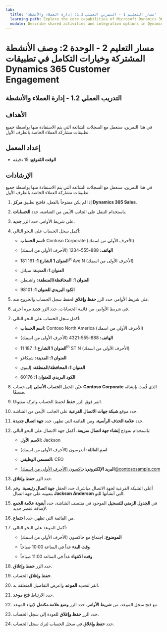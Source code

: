 ```yaml
---
lab:
  title: 'مسار التعليم 1 - التمرين العملي 1.2: إدارة العملاء والأنشطة'
  learning path: Explore the core capabilities of Microsoft Dynamics 365 customer engagement apps
  module: Describe shared activities and integration options in Dynamics 365 customer engagement apps
---
```


مسار التعليم 2 - الوحدة 2: وصف الأنشطة المشتركة وخيارات التكامل في تطبيقات Dynamics 365 Customer Engagement
========================

## التدريب العملي 1.2 - إدارة العملاء والأنشطة

## الأهداف

في هذا التمرين، ستعمل مع السجلات الشائعة التي يتم الاستفادة منها بواسطة جميع تطبيقات مشاركة العملاء الخاصة بالطرف الأول. 

## إعداد المعمل

  - **الوقت المُتوقع**: 15 دقيقة

## الإرشادات

في هذا التمرين، ستعمل مع السجلات الشائعة التي يتم الاستفادة منها بواسطة جميع تطبيقات مشاركة العملاء الخاصة بالطرف الأول. 

1. إذا لم يكن مفتوحاً بالفعل، فافتح تطبيق **مركز Dynamics 365 Sales**.

2. باستخدام التنقل على الجانب الأيمن من الشاشة، حدد **الحسابات**.

3. على شريط الأوامر، حدد الزر **جديد**.

4. أكمل سجل الحساب على النحو التالي:

    - **اسم الحساب:** Contoso Corporate (الأحرف الأولى من اسمك)

    - **الهاتف:** 888-555-1234 (الأحرف الأولى من اسمك)

    - **العنوان 1 الشارع 1:** 191 181<sup data-htmlnode="">st</sup> Ave N (الأحرف الأولى من اسمك)

    - **العنوان 1: المدينة:** سياتل

    - **العنوان 1: المحافظة/المنطقة:** واشنطن

    - **الكود البريدي للعنوان 1:** 98101

5. على شريط الأوامر، حدد الزر **حفظ وإغلاق** لحفظ سجل الحساب والخروج منه.

6. في شريط الأوامر، من قائمة الحسابات، حدد الزر **جديد** مرة أخرى.

7. أكمل سجل الحساب على النحو التالي:

    - **اسم الحساب:** Contoso North America (الأحرف الأولى من اسمك)

    - **الهاتف:** 888-555-4321 (الأحرف الأولى من اسمك)

    - **العنوان 1 الشارع 1**: 187 11<sup data-htmlnode="">th</sup> ST N (الأحرف الأولى من اسمك)

    - **العنوان 1: المدينة:** شيكاغو

    - **العنوان 1: المحافظة/المنطقة:** إلينوي

    - **الكود البريدي للعنوان 1:** 60176

8. عيّن الحقل **الحساب الأصلي** إلى حساب **Contoso Corporate** الذي قُمت بإنشائه مسبقًا.

9. انقر فوق الزر **حفظ** لحفظ الحساب واتركه مفتوحًا.

10. حدد موقع **شبكة جهات الاتصال الفرعية** على الجانب الأيمن من الشاشة.

11. حدد **علامة الحذف الرأسية**، ومن القائمة التي تظهر، حدد **جهة اتصال جديدة**.

12. باستخدام نموذج **إنشاء جهة اتصال سريعة**، أكمل جهة الاتصال على النحو التالي:

    - **الاسم الأول:** Jackson

    - **اسم العائلة:** أندرسون (الأحرف الأولى من اسمك)

    - **المسمى الوظيفي:** CEO

    - **البريد الإلكتروني:**[جاكسون (الأحرف الأولى من اسمك)@contososample.com](mailto:Jackson@contososample.com)

13. حدد الزر **حفظ وإغلاق**.

14. أعلى الشبكة الفرعية لجهة الاتصال مباشرةً، حدد الحقل **جهة اتصال رئيسية**، وقم بتعيينه على جهة اتصال **Jackson Anderson** التي أنشأتها للتو.

15. في **الجدول الزمني للتسجيل** الموجود في منتصف الشاشة، حدد **أيقونة علامة الجمع** لإضافة عنصر جديد.

16. من القائمة التي تظهر، حدد **اجتماع.**

17. أكمل الموعد على النحو التالي:

    - **الموضوع:** اجتماع مع جاكسون (الأحرف الأولى من اسمك)

    - **وقت البدء** غداً في الساعة 10:00 صباحاً

    - **وقت الانتهاء** غداً في الساعة 11:00 صباحاً

18. حدد الزر **حفظ وإغلاق**.

19. **حفظ وإغلاق** الحساب.

20. انقر لتحديد **الموعد** واعرض التفاصيل المتعلقة به.

21. حدد الارتباط **فتح موعد**.

22. مع فتح سجل الموعد، من **شريط الأوامر**، حدد الزر **وضع علامة مكتمل** لإنهاء الموعد.

23. حدد الزر **حفظ وإغلاق** للعودة إلى سجل الحساب.

24. حدد **حفظ وإغلاق** في سجل الحساب لترك سجل الحساب.
